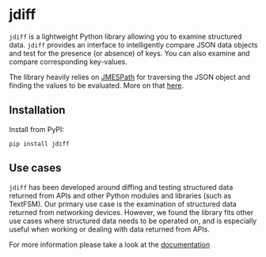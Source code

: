 # jdiff

`jdiff` is a lightweight Python library allowing you to examine structured data. `jdiff` provides an interface to intelligently compare JSON data objects and test for the presence (or absence) of keys. You can also examine and compare corresponding key-values.

The library heavily relies on [JMESPath](https://jmespath.org/) for traversing the JSON object and finding the values to be evaluated. More on that [here](#customized-jmespath).

## Installation 

Install from PyPI:

```
pip install jdiff
```

## Use cases

`jdiff` has been developed around diffing and testing structured data returned from APIs and other Python modules and libraries (such as TextFSM). Our primary use case is the examination of structured data returned from networking devices. However, we found the library fits other use cases where structured data needs to be operated on, and is especially useful when working or dealing with data returned from APIs.

For more information please take a look at the [documentation](https://jdiff.readthedocs.io)